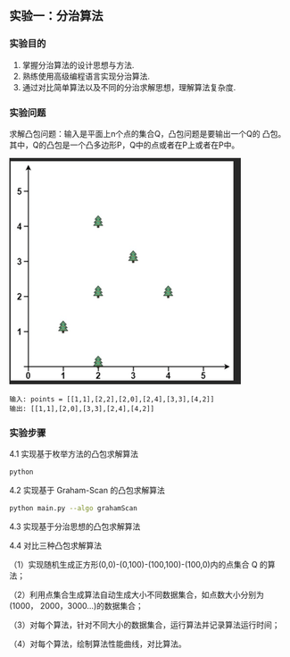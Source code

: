 ## 实验一：分治算法

### 实验目的
1. 掌握分治算法的设计思想与方法.
2. 熟练使用高级编程语言实现分治算法.
3. 通过对比简单算法以及不同的分治求解思想，理解算法复杂度.

### 实验问题
求解凸包问题：输入是平面上n个点的集合Q，凸包问题是要输出一个Q的
凸包。其中，Q的凸包是一个凸多边形P，Q中的点或者在P上或者在P中。

![img.png](img.png)
```
输入: points = [[1,1],[2,2],[2,0],[2,4],[3,3],[4,2]]
输出: [[1,1],[2,0],[3,3],[2,4],[4,2]]
```

### 实验步骤


4.1 实现基于枚举方法的凸包求解算法

```bash
python 
```


4.2 实现基于 Graham-Scan 的凸包求解算法

```bash
python main.py --algo grahamScan 
```



4.3 实现基于分治思想的凸包求解算法
 


4.4 对比三种凸包求解算法 

（1）实现随机生成正方形(0,0)-(0,100)-(100,100)-(100,0)内的点集合 Q 的算法；

（2）利用点集合生成算法自动生成大小不同数据集合，如点数大小分别为(1000，
2000，3000…)的数据集合；

（3）对每个算法，针对不同大小的数据集合，运行算法并记录算法运行时间；

（4）对每个算法，绘制算法性能曲线，对比算法。
 
